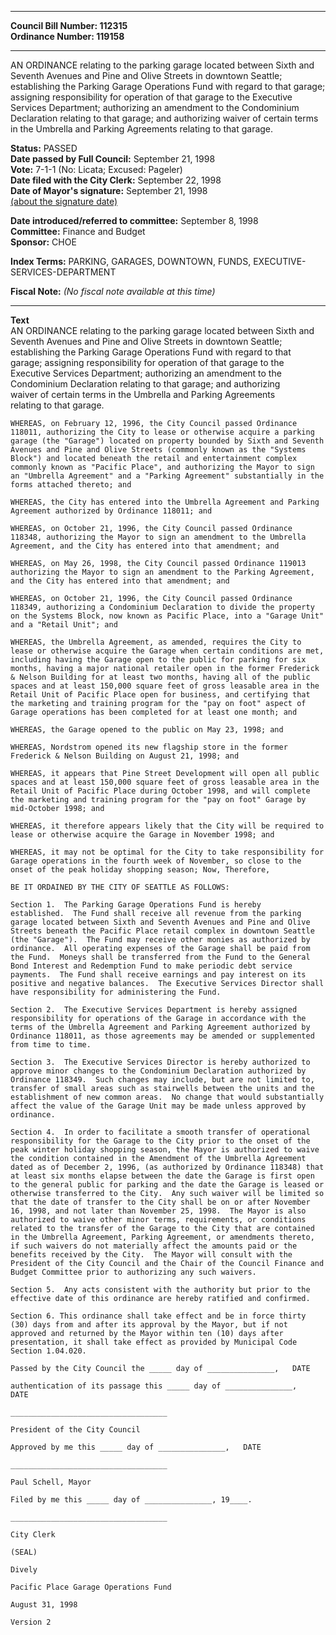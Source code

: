 * * * * *  
  
**Council Bill Number: [](#h0)[](#h2)112315**   
**Ordinance Number: 119158**  
  
* * * * *  
  
AN ORDINANCE relating to the parking garage located between Sixth and Seventh Avenues and Pine and Olive Streets in downtown Seattle; establishing the Parking Garage Operations Fund with regard to that garage; assigning responsibility for operation of that garage to the Executive Services Department; authorizing an amendment to the Condominium Declaration relating to that garage; and authorizing waiver of certain terms in the Umbrella and Parking Agreements relating to that garage.  
  
**Status:** PASSED   
**Date passed by Full Council:** September 21, 1998   
**Vote:** 7-1-1 (No: Licata; Excused: Pageler)   
**Date filed with the City Clerk:** September 22, 1998   
**Date of Mayor's signature:** September 21, 1998   
[(about the signature date)](/~public/approvaldate.htm)   
  
  
**Date introduced/referred to committee:** September 8, 1998   
**Committee:** Finance and Budget   
**Sponsor:** CHOE   
  
**Index Terms:** PARKING, GARAGES, DOWNTOWN, FUNDS, EXECUTIVE-SERVICES-DEPARTMENT  
  
**Fiscal Note:** *(No fiscal note available at this time)*  
  
* * * * *  
  
**Text**  
    AN ORDINANCE relating to the parking garage located between Sixth and  
    Seventh Avenues and Pine and Olive Streets in downtown Seattle;  
    establishing the Parking Garage Operations Fund with regard to that  
    garage; assigning responsibility for operation of that garage to the  
    Executive Services Department; authorizing an amendment to the  
    Condominium Declaration relating to that garage; and authorizing  
    waiver of certain terms in the Umbrella and Parking Agreements  
    relating to that garage.  
  
    WHEREAS, on February 12, 1996, the City Council passed Ordinance  
    118011, authorizing the City to lease or otherwise acquire a parking  
    garage (the "Garage") located on property bounded by Sixth and Seventh  
    Avenues and Pine and Olive Streets (commonly known as the "Systems  
    Block") and located beneath the retail and entertainment complex  
    commonly known as "Pacific Place", and authorizing the Mayor to sign  
    an "Umbrella Agreement" and a "Parking Agreement" substantially in the  
    forms attached thereto; and  
  
    WHEREAS, the City has entered into the Umbrella Agreement and Parking  
    Agreement authorized by Ordinance 118011; and  
  
    WHEREAS, on October 21, 1996, the City Council passed Ordinance  
    118348, authorizing the Mayor to sign an amendment to the Umbrella  
    Agreement, and the City has entered into that amendment; and  
  
    WHEREAS, on May 26, 1998, the City Council passed Ordinance 119013  
    authorizing the Mayor to sign an amendment to the Parking Agreement,  
    and the City has entered into that amendment; and  
  
    WHEREAS, on October 21, 1996, the City Council passed Ordinance  
    118349, authorizing a Condominium Declaration to divide the property  
    on the Systems Block, now known as Pacific Place, into a "Garage Unit"  
    and a "Retail Unit"; and  
  
    WHEREAS, the Umbrella Agreement, as amended, requires the City to  
    lease or otherwise acquire the Garage when certain conditions are met,  
    including having the Garage open to the public for parking for six  
    months, having a major national retailer open in the former Frederick  
    & Nelson Building for at least two months, having all of the public  
    spaces and at least 150,000 square feet of gross leasable area in the  
    Retail Unit of Pacific Place open for business, and certifying that  
    the marketing and training program for the "pay on foot" aspect of  
    Garage operations has been completed for at least one month; and  
  
    WHEREAS, the Garage opened to the public on May 23, 1998; and  
  
    WHEREAS, Nordstrom opened its new flagship store in the former  
    Frederick & Nelson Building on August 21, 1998; and  
  
    WHEREAS, it appears that Pine Street Development will open all public  
    spaces and at least 150,000 square feet of gross leasable area in the  
    Retail Unit of Pacific Place during October 1998, and will complete  
    the marketing and training program for the "pay on foot" Garage by  
    mid-October 1998; and  
  
    WHEREAS, it therefore appears likely that the City will be required to  
    lease or otherwise acquire the Garage in November 1998; and  
  
    WHEREAS, it may not be optimal for the City to take responsibility for  
    Garage operations in the fourth week of November, so close to the  
    onset of the peak holiday shopping season; Now, Therefore,  
  
    BE IT ORDAINED BY THE CITY OF SEATTLE AS FOLLOWS:  
  
    Section 1.  The Parking Garage Operations Fund is hereby  
    established.  The Fund shall receive all revenue from the parking  
    garage located between Sixth and Seventh Avenues and Pine and Olive  
    Streets beneath the Pacific Place retail complex in downtown Seattle  
    (the "Garage").  The Fund may receive other monies as authorized by  
    ordinance.  All operating expenses of the Garage shall be paid from  
    the Fund.  Moneys shall be transferred from the Fund to the General  
    Bond Interest and Redemption Fund to make periodic debt service  
    payments.  The Fund shall receive earnings and pay interest on its  
    positive and negative balances.  The Executive Services Director shall  
    have responsibility for administering the Fund.  
  
    Section 2.  The Executive Services Department is hereby assigned  
    responsibility for operations of the Garage in accordance with the  
    terms of the Umbrella Agreement and Parking Agreement authorized by  
    Ordinance 118011, as those agreements may be amended or supplemented  
    from time to time.  
  
    Section 3.  The Executive Services Director is hereby authorized to  
    approve minor changes to the Condominium Declaration authorized by  
    Ordinance 118349.  Such changes may include, but are not limited to,  
    transfer of small areas such as stairwells between the units and the  
    establishment of new common areas.  No change that would substantially  
    affect the value of the Garage Unit may be made unless approved by  
    ordinance.  
  
    Section 4.  In order to facilitate a smooth transfer of operational  
    responsibility for the Garage to the City prior to the onset of the  
    peak winter holiday shopping season, the Mayor is authorized to waive  
    the condition contained in the Amendment of the Umbrella Agreement  
    dated as of December 2, 1996, (as authorized by Ordinance 118348) that  
    at least six months elapse between the date the Garage is first open  
    to the general public for parking and the date the Garage is leased or  
    otherwise transferred to the City.  Any such waiver will be limited so  
    that the date of transfer to the City shall be on or after November  
    16, 1998, and not later than November 25, 1998.  The Mayor is also  
    authorized to waive other minor terms, requirements, or conditions  
    related to the transfer of the Garage to the City that are contained  
    in the Umbrella Agreement, Parking Agreement, or amendments thereto,  
    if such waivers do not materially affect the amounts paid or the  
    benefits received by the City.  The Mayor will consult with the  
    President of the City Council and the Chair of the Council Finance and  
    Budget Committee prior to authorizing any such waivers.  
  
    Section 5.  Any acts consistent with the authority but prior to the  
    effective date of this ordinance are hereby ratified and confirmed.  
  
    Section 6. This ordinance shall take effect and be in force thirty  
    (30) days from and after its approval by the Mayor, but if not  
    approved and returned by the Mayor within ten (10) days after  
    presentation, it shall take effect as provided by Municipal Code  
    Section 1.04.020.  
  
    Passed by the City Council the _____ day of _______________,   DATE  
  
    authentication of its passage this _____ day of _______________,  
    DATE  
  
    ___________________________________  
  
    President of the City Council  
  
    Approved by me this _____ day of _______________,   DATE  
  
    ___________________________________  
  
    Paul Schell, Mayor  
  
    Filed by me this _____ day of _______________, 19____.  
  
    ___________________________________  
  
    City Clerk  
  
    (SEAL)  
  
    Dively  
  
    Pacific Place Garage Operations Fund  
  
    August 31, 1998  
  
    Version 2  
